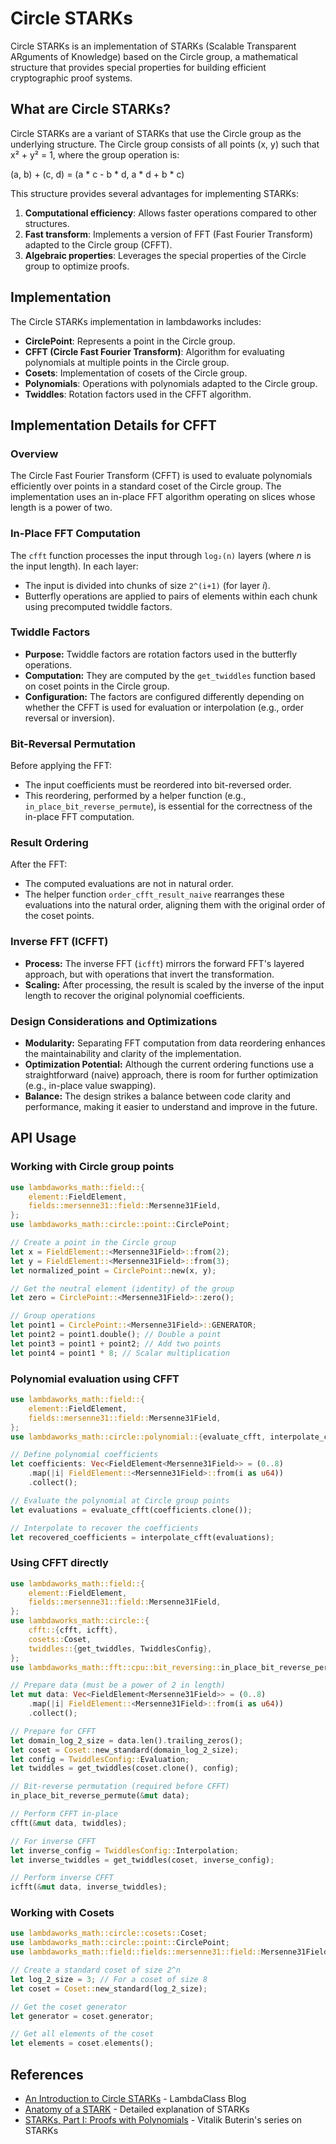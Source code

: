 # Circle STARKs

Circle STARKs is an implementation of STARKs (Scalable Transparent ARguments of Knowledge) based on the Circle group, a mathematical structure that provides special properties for building efficient cryptographic proof systems.

## What are Circle STARKs?

Circle STARKs are a variant of STARKs that use the Circle group as the underlying structure. The Circle group consists of all points (x, y) such that x² + y² = 1, where the group operation is:

(a, b) + (c, d) = (a * c - b * d, a * d + b * c)

This structure provides several advantages for implementing STARKs:

1. **Computational efficiency**: Allows faster operations compared to other structures.
2. **Fast transform**: Implements a version of FFT (Fast Fourier Transform) adapted to the Circle group (CFFT).
3. **Algebraic properties**: Leverages the special properties of the Circle group to optimize proofs.

## Implementation

The Circle STARKs implementation in lambdaworks includes:

- **CirclePoint**: Represents a point in the Circle group.
- **CFFT (Circle Fast Fourier Transform)**: Algorithm for evaluating polynomials at multiple points in the Circle group.
- **Cosets**: Implementation of cosets of the Circle group.
- **Polynomials**: Operations with polynomials adapted to the Circle group.
- **Twiddles**: Rotation factors used in the CFFT algorithm.

## Implementation Details for CFFT

### Overview
The Circle Fast Fourier Transform (CFFT) is used to evaluate polynomials efficiently over points in a standard coset of the Circle group. The implementation uses an in-place FFT algorithm operating on slices whose length is a power of two.

### In-Place FFT Computation
The `cfft` function processes the input through `log₂(n)` layers (where *n* is the input length). In each layer:
- The input is divided into chunks of size `2^(i+1)` (for layer *i*).
- Butterfly operations are applied to pairs of elements within each chunk using precomputed twiddle factors.

### Twiddle Factors
- **Purpose:** Twiddle factors are rotation factors used in the butterfly operations.
- **Computation:** They are computed by the `get_twiddles` function based on coset points in the Circle group.
- **Configuration:** The factors are configured differently depending on whether the CFFT is used for evaluation or interpolation (e.g., order reversal or inversion).

### Bit-Reversal Permutation
Before applying the FFT:
- The input coefficients must be reordered into bit-reversed order.
- This reordering, performed by a helper function (e.g., `in_place_bit_reverse_permute`), is essential for the correctness of the in-place FFT computation.

### Result Ordering
After the FFT:
- The computed evaluations are not in natural order.
- The helper function `order_cfft_result_naive` rearranges these evaluations into the natural order, aligning them with the original order of the coset points.

### Inverse FFT (ICFFT)
- **Process:** The inverse FFT (`icfft`) mirrors the forward FFT's layered approach, but with operations that invert the transformation.
- **Scaling:** After processing, the result is scaled by the inverse of the input length to recover the original polynomial coefficients.

### Design Considerations and Optimizations
- **Modularity:** Separating FFT computation from data reordering enhances the maintainability and clarity of the implementation.
- **Optimization Potential:** Although the current ordering functions use a straightforward (naive) approach, there is room for further optimization (e.g., in-place value swapping).
- **Balance:** The design strikes a balance between code clarity and performance, making it easier to understand and improve in the future.

## API Usage

### Working with Circle group points

```rust
use lambdaworks_math::field::{
    element::FieldElement,
    fields::mersenne31::field::Mersenne31Field,
};
use lambdaworks_math::circle::point::CirclePoint;

// Create a point in the Circle group
let x = FieldElement::<Mersenne31Field>::from(2);
let y = FieldElement::<Mersenne31Field>::from(3);
let normalized_point = CirclePoint::new(x, y);

// Get the neutral element (identity) of the group
let zero = CirclePoint::<Mersenne31Field>::zero();

// Group operations
let point1 = CirclePoint::<Mersenne31Field>::GENERATOR;
let point2 = point1.double(); // Double a point
let point3 = point1 + point2; // Add two points
let point4 = point1 * 8; // Scalar multiplication
```

### Polynomial evaluation using CFFT

```rust
use lambdaworks_math::field::{
    element::FieldElement,
    fields::mersenne31::field::Mersenne31Field,
};
use lambdaworks_math::circle::polynomial::{evaluate_cfft, interpolate_cfft};

// Define polynomial coefficients
let coefficients: Vec<FieldElement<Mersenne31Field>> = (0..8)
    .map(|i| FieldElement::<Mersenne31Field>::from(i as u64))
    .collect();

// Evaluate the polynomial at Circle group points
let evaluations = evaluate_cfft(coefficients.clone());

// Interpolate to recover the coefficients
let recovered_coefficients = interpolate_cfft(evaluations);
```

### Using CFFT directly

```rust
use lambdaworks_math::field::{
    element::FieldElement,
    fields::mersenne31::field::Mersenne31Field,
};
use lambdaworks_math::circle::{
    cfft::{cfft, icfft},
    cosets::Coset,
    twiddles::{get_twiddles, TwiddlesConfig},
};
use lambdaworks_math::fft::cpu::bit_reversing::in_place_bit_reverse_permute;

// Prepare data (must be a power of 2 in length)
let mut data: Vec<FieldElement<Mersenne31Field>> = (0..8)
    .map(|i| FieldElement::<Mersenne31Field>::from(i as u64))
    .collect();

// Prepare for CFFT
let domain_log_2_size = data.len().trailing_zeros();
let coset = Coset::new_standard(domain_log_2_size);
let config = TwiddlesConfig::Evaluation;
let twiddles = get_twiddles(coset.clone(), config);

// Bit-reverse permutation (required before CFFT)
in_place_bit_reverse_permute(&mut data);

// Perform CFFT in-place
cfft(&mut data, twiddles);

// For inverse CFFT
let inverse_config = TwiddlesConfig::Interpolation;
let inverse_twiddles = get_twiddles(coset, inverse_config);

// Perform inverse CFFT
icfft(&mut data, inverse_twiddles);
```

### Working with Cosets

```rust
use lambdaworks_math::circle::cosets::Coset;
use lambdaworks_math::circle::point::CirclePoint;
use lambdaworks_math::field::fields::mersenne31::field::Mersenne31Field;

// Create a standard coset of size 2^n
let log_2_size = 3; // For a coset of size 8
let coset = Coset::new_standard(log_2_size);

// Get the coset generator
let generator = coset.generator;

// Get all elements of the coset
let elements = coset.elements();
```


## References

- [An Introduction to Circle STARKs](https://blog.lambdaclass.com/an-introduction-to-circle-starks/) - LambdaClass Blog
- [Anatomy of a STARK](https://aszepieniec.github.io/stark-anatomy/) - Detailed explanation of STARKs
- [STARKs, Part I: Proofs with Polynomials](https://vitalik.ca/general/2017/11/09/starks_part_1.html) - Vitalik Buterin's series on STARKs
